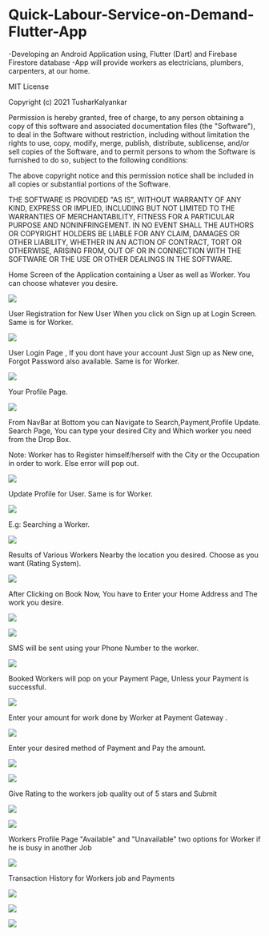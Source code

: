 # Quick-Labour-Service-on-Demand-Flutter-App
-Developing an Android Application using, Flutter (Dart) and Firebase Firestore database -App will provide workers as electricians, plumbers, carpenters, at our home.

MIT License

Copyright (c) 2021 TusharKalyankar

Permission is hereby granted, free of charge, to any person obtaining a copy
of this software and associated documentation files (the "Software"), to deal
in the Software without restriction, including without limitation the rights
to use, copy, modify, merge, publish, distribute, sublicense, and/or sell
copies of the Software, and to permit persons to whom the Software is
furnished to do so, subject to the following conditions:

The above copyright notice and this permission notice shall be included in all
copies or substantial portions of the Software.

THE SOFTWARE IS PROVIDED "AS IS", WITHOUT WARRANTY OF ANY KIND, EXPRESS OR
IMPLIED, INCLUDING BUT NOT LIMITED TO THE WARRANTIES OF MERCHANTABILITY,
FITNESS FOR A PARTICULAR PURPOSE AND NONINFRINGEMENT. IN NO EVENT SHALL THE
AUTHORS OR COPYRIGHT HOLDERS BE LIABLE FOR ANY CLAIM, DAMAGES OR OTHER
LIABILITY, WHETHER IN AN ACTION OF CONTRACT, TORT OR OTHERWISE, ARISING FROM,
OUT OF OR IN CONNECTION WITH THE SOFTWARE OR THE USE OR OTHER DEALINGS IN THE
SOFTWARE.


Home Screen of the Application containing a User as well as Worker.
You can choose whatever you desire.

![](images/Screenshot%20(562).png)

User Registration for New User When you click on Sign up at Login Screen.
Same is for Worker.

![](images/Screenshot%20(563).png)


User Login Page , If you dont have your account Just Sign up as New one, Forgot Password also available.
                  Same is for Worker.

![](images/Screenshot%20(564).png)

Your Profile Page.

![](images/Screenshot%20(565).png)

From NavBar at Bottom you can Navigate to Search,Payment,Profile Update.
Search Page, You can type your desired City and Which worker you need from the Drop Box.

Note: Worker has to Register himself/herself with the City or the Occupation in order to work.
      Else error will pop out.

![](images/Screenshot%20(566).png)

Update Profile for User.
Same is for Worker.

![](images/Screenshot%20(567).png)

E.g: Searching a Worker.

![](images/Screenshot%20(568).png)

Results of Various Workers Nearby the location you desired. Choose as you want (Rating System).

![](images/Screenshot%20(569).png)

After Clicking on Book Now, You have to Enter your Home Address and The work you desire.

![](images/Screenshot%20(570).png)

![](images/Screenshot%20(571).png)

SMS will be sent using your Phone Number to the worker.

![](images/Screenshot%20(572).png)

Booked Workers will pop on your Payment Page, Unless your Payment is successful.

![](images/Screenshot%20(573).png)

Enter your amount for work done by Worker at Payment Gateway .

![](images/Screenshot%20(574).png)

Enter your desired method of Payment and Pay the amount.

![](images/Screenshot%20(575).png)

![](images/Screenshot%20(576).png)

Give Rating to the workers job quality out of 5 stars and Submit

![](images/Screenshot%20(577).png)

![](images/Screenshot%20(578).png)

Workers Profile Page "Available" and "Unavailable" two options for Worker if he is busy in another Job

![](images/Screenshot%20(579).png)

Transaction History for Workers job and Payments

![](images/Screenshot%20(580).png)

![](images/Screenshot%20(581).png)

![](images/Screenshot%20(582).png)
